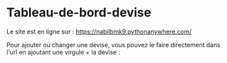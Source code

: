 # Tableau-de-bord-devise
Le site est en ligne sur : https://nabilbmk9.pythonanywhere.com/

Pour ajouter ou changer une devise, vous pouvez le faire directement dans l'url en ajoutant une virgule + la devise :


